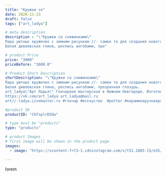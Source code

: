 ```yaml
---
title: "Кружки со"
date: 2020-11-23
draft: false
tags: ["art_ladya"]

# meta description
description : "\"Кружки со снежинками\" 
Пара уютных кружечек с зимним рисунком //- самое то для создания новогоднего настроения.
Белая дивеевская глина, роспись ангобами, про"

# product Price
price: "3000"
priceBefore: "3600.0"

# Product Short Description
shortDescription: "\"Кружки со снежинками\" 
Пара уютных кружечек с зимним рисунком //- самое то для создания новогоднего настроения.
Белая дивеевская глина, роспись ангобами, прозрачная глазурь.
art_ladya\"Арт Ладья\" Гончарная мастерская в Нижнем Новгороде. Изготовление керамики и мастер//-классы по обучению. 
https://vk.com/art_ladya art_ladya@mail.ru 
art//-ladya.Livemaster.ru #гончар #исскуство  #potter #керамикаручнаяработа #керамиканазаказ #handmade #керамика #гончарнаяпосуда #dishes #decor #ceramicar#mug #claygoods #tankard #earthenware #ceramic #design #кружка #magic #restaurant #ceramicart #clay #авторскаякерамика #новогодниеподарки #новыйгод #артладья #сhristmas #подарок  #зима #рождество"

#product ID
productID: "CH7splrDSUw"

# type must be "products"
type: "products"

# product Images
# first image will be shown in the product page
images:
  - image: "https://scontent-frt3-1.cdninstagram.com/v/t51.2885-15/e35/126782727_656229771741686_5143001179090310202_n.jpg?se=7&_nc_ht=scontent-frt3-1.cdninstagram.com&_nc_cat=102&_nc_ohc=6PBF0Ab2sUUAX_T1-PB&edm=APU89FABAAAA&ccb=7-4&oh=2a13d292ea703c3e86bd74ec9e15447b&oe=612AE1A5&_nc_sid=86f79a&ig_cache_key=MjQ0ODc0NzE5NDQwMTc2MDU2MA%3D%3D.2-ccb7-4"

---
```

lorem
